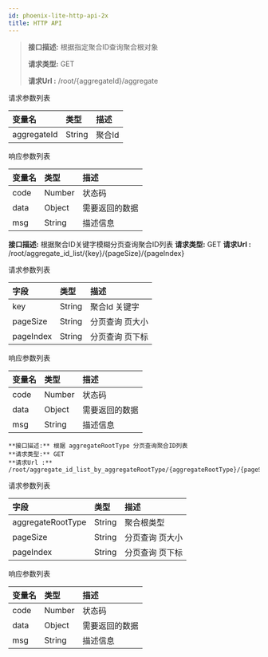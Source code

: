 ```yaml
---
id: phoenix-lite-http-api-2x
title: HTTP API
---
```



> **接口描述:** 根据指定聚合ID查询聚合根对象 
> 
> **请求类型:** GET
> 
> **请求Url :** /root/{aggregateId}/aggregate


请求参数列表

| 变量名        | 类型   |   描述   |
| :---------- | :----- |  :----- |
| aggregateId | String |  聚合Id |

响应参数列表

| 变量名        | 类型   |   描述   |
| :---------- | :----- |  :----- |
| code | Number |  状态码 |
| data | Object |  需要返回的数据 |
| msg | String |  描述信息 |


**接口描述:** 根据聚合ID关键字模糊分页查询聚合ID列表 
**请求类型:** GET
**请求Url :** /root/aggregate_id_list/{key}/{pageSize}/{pageIndex}

请求参数列表

| 字段      | 类型   |  描述            |
| :-------- | :----- |  :-------------- |
| key       | String |  聚合Id 关键字   |
| pageSize  | String |  分页查询 页大小 |
| pageIndex | String |  分页查询 页下标 |

响应参数列表

| 变量名        | 类型   |   描述   |
| :---------- | :----- |  :----- |
| code | Number |  状态码 |
| data | Object |  需要返回的数据 |
| msg | String |  描述信息 |


```
**接口描述:** 根据 aggregateRootType 分页查询聚合ID列表  
**请求类型:** GET
**请求Url :** /root/aggregate_id_list_by_aggregateRootType/{aggregateRootType}/{pageSize}/{pageIndex}
```

请求参数列表

| 字段              | 类型   |  描述            |
| :---------------- | :----- |  :-------------- |
| aggregateRootType | String |  聚合根类型      |
| pageSize          | String |  分页查询 页大小 |
| pageIndex         | String |  分页查询 页下标 |


响应参数列表

| 变量名        | 类型   |   描述   |
| :---------- | :----- |  :----- |
| code | Number |  状态码 |
| data | Object |  需要返回的数据 |
| msg | String |  描述信息 |
